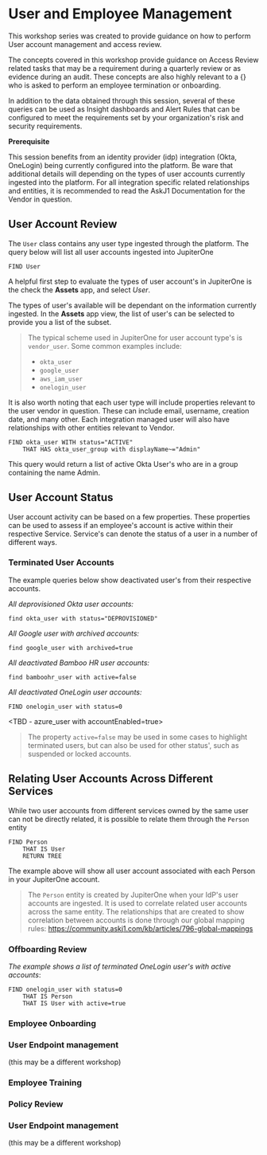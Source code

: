 # User and Employee Management

This workshop series was created to provide guidance on how to perform User account management and access review.

The concepts covered in this workshop provide guidance on Access Review related tasks that may be a requirement during a quarterly review or as evidence during an audit. These concepts are also highly relevant to a {} who is asked to perform an employee termination or onboarding. 

In addition to the data obtained through this session, several of these queries can be used as Insight dashboards and Alert Rules that can be configured to meet the requirements set by your organization's risk and security requirements.

**Prerequisite**

This session benefits from an identity provider (idp) integration (Okta, OneLogin) being currently configured into the platform. Be ware that additional details will depending on the types of user accounts currently ingested into the platform. For all integration specific related relationships and entities, it is recommended to read the AskJ1 Documentation for the Vendor in question.

## User Account Review

The `User` class contains any user type ingested through the platform. The query below will list all user accounts ingested into JupiterOne
```
FIND User
```

A helpful first step to evaluate the types of user account's in JupiterOne is the check the **Assets** app, and select _User_. 
<Screenshot>

The types of user's available will be dependant on the information currently ingested. In the **Assets** app view, the list of user's can be selected to provide you a list of the subset.

>The typical scheme used in JupiterOne for user account type's is `vendor_user`. Some common examples include:
> - `okta_user`
> - `google_user`
> - `aws_iam_user`
> - `onelogin_user`

It is also worth noting that each user type will include properties relevant to the user vendor in question. These can include email, username, creation date, and many other. Each integration managed user will also have relationships with other entities relevant to Vendor. 

```
FIND okta_user WITH status="ACTIVE"
    THAT HAS okta_user_group with displayName~="Admin"
```
This query would return a list of active Okta User's who are in a group containing the name Admin.

## User Account Status

User account activity can be based on a few properties. These properties can be used to assess if an employee's account is active within their respective Service.  Service's can denote the status of a user in a number of different ways.

### Terminated User Accounts
The example queries below show deactivated user's from their respective accounts.

_All deprovisioned Okta user accounts:_
```
find okta_user with status="DEPROVISIONED"
```
_All Google user with archived accounts:_
```
find google_user with archived=true
```
_All deactivated Bamboo HR user accounts:_
``` 
find bamboohr_user with active=false
```
_All deactivated OneLogin user accounts:_
```
FIND onelogin_user with status=0
```
<TBD - azure_user with accountEnabled=true>

>The property `active=false` may be used in some cases to highlight terminated users, but can also be used for other status', such as suspended or locked accounts.

## Relating User Accounts Across Different Services

While two user accounts from different services owned by the same user can not be directly related, it is possible to relate them through the `Person` entity

```
FIND Person
    THAT IS User
    RETURN TREE
```
The example above will show all user account associated with each Person in your JupiterOne account.

>The `Person` entity is created by JupiterOne when your IdP's user accounts are ingested. It is used to correlate related user accounts across the same entity. The relationships that are created to show correlation between accounts is done through our global mapping rules: https://community.askj1.com/kb/articles/796-global-mappings


### Offboarding Review

_The example shows a list of terminated OneLogin user's with active accounts_:
```
FIND onelogin_user with status=0
    THAT IS Person
    THAT IS User with active=true
```


### Employee Onboarding

### User Endpoint management
(this may be a different workshop)

### Employee Training 

### Policy Review


### User Endpoint management
(this may be a different workshop)
